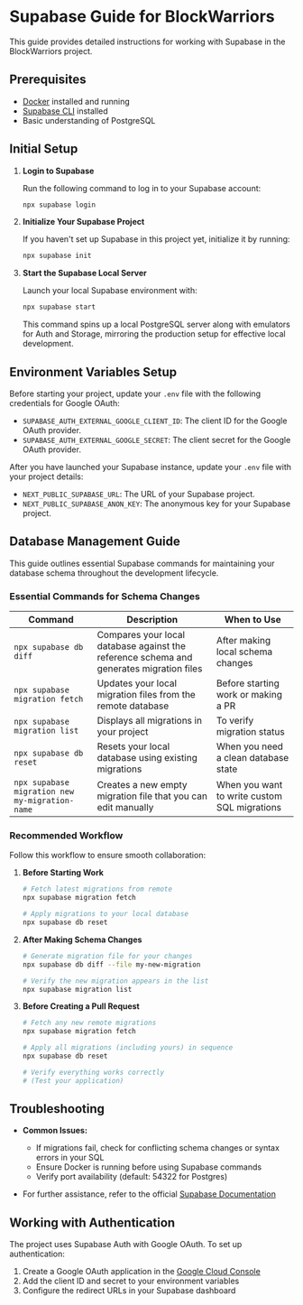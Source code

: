# Supabase Guide for BlockWarriors

This guide provides detailed instructions for working with Supabase in the BlockWarriors project.

## Prerequisites

- [Docker](https://www.docker.com/get-started) installed and running
- [Supabase CLI](https://supabase.com/docs/guides/cli) installed
- Basic understanding of PostgreSQL

## Initial Setup

1. **Login to Supabase**

   Run the following command to log in to your Supabase account:
   ```bash
   npx supabase login
   ```

2. **Initialize Your Supabase Project**

   If you haven't set up Supabase in this project yet, initialize it by running:
   ```bash
   npx supabase init
   ```

3. **Start the Supabase Local Server**

   Launch your local Supabase environment with:
   ```bash
   npx supabase start
   ```

   This command spins up a local PostgreSQL server along with emulators for Auth and Storage, mirroring the production setup for effective local development.

## Environment Variables Setup

Before starting your project, update your `.env` file with the following credentials for Google OAuth:

- `SUPABASE_AUTH_EXTERNAL_GOOGLE_CLIENT_ID`: The client ID for the Google OAuth provider.
- `SUPABASE_AUTH_EXTERNAL_GOOGLE_SECRET`: The client secret for the Google OAuth provider.

After you have launched your Supabase instance, update your `.env` file with your project details:

- `NEXT_PUBLIC_SUPABASE_URL`: The URL of your Supabase project.
- `NEXT_PUBLIC_SUPABASE_ANON_KEY`: The anonymous key for your Supabase project.

## Database Management Guide

This guide outlines essential Supabase commands for maintaining your database schema throughout the development lifecycle.

### Essential Commands for Schema Changes

| Command | Description | When to Use |
|---------|-------------|-------------|
| `npx supabase db diff` | Compares your local database against the reference schema and generates migration files | After making local schema changes |
| `npx supabase migration fetch` | Updates your local migration files from the remote database | Before starting work or making a PR |
| `npx supabase migration list` | Displays all migrations in your project | To verify migration status |
| `npx supabase db reset` | Resets your local database using existing migrations | When you need a clean database state |
| `npx supabase migration new my-migration-name` | Creates a new empty migration file that you can edit manually | When you want to write custom SQL migrations |

### Recommended Workflow

Follow this workflow to ensure smooth collaboration:

1. **Before Starting Work**

   ```bash
   # Fetch latest migrations from remote
   npx supabase migration fetch
   
   # Apply migrations to your local database
   npx supabase db reset
   ```

2. **After Making Schema Changes**

   ```bash
   # Generate migration file for your changes
   npx supabase db diff --file my-new-migration
   
   # Verify the new migration appears in the list
   npx supabase migration list
   ```

3. **Before Creating a Pull Request**

   ```bash
   # Fetch any new remote migrations
   npx supabase migration fetch
   
   # Apply all migrations (including yours) in sequence
   npx supabase db reset
   
   # Verify everything works correctly
   # (Test your application)
   ```

## Troubleshooting

- **Common Issues:**
  - If migrations fail, check for conflicting schema changes or syntax errors in your SQL
  - Ensure Docker is running before using Supabase commands
  - Verify port availability (default: 54322 for Postgres)

- For further assistance, refer to the official [Supabase Documentation](https://supabase.com/docs)

## Working with Authentication

The project uses Supabase Auth with Google OAuth. To set up authentication:

1. Create a Google OAuth application in the [Google Cloud Console](https://console.cloud.google.com/)
2. Add the client ID and secret to your environment variables
3. Configure the redirect URLs in your Supabase dashboard
